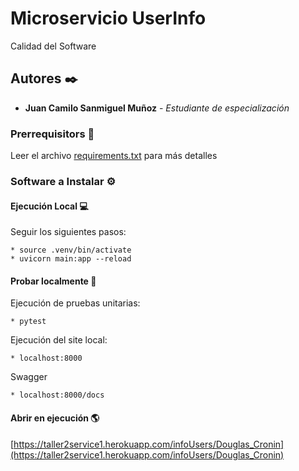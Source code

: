 # Microservicio UserInfo

Calidad del Software

## Autores ✒️

* **Juan Camilo Sanmiguel Muñoz** - *Estudiante de especialización* 


### Prerrequisitors 🔧

Leer el archivo [requirements.txt](https://github.com/Sanmiguel95/TallerServicio1/blob/master/requirements.txt) para más detalles

### Software a Instalar ⚙️

#### Ejecución Local 💻

Seguir los siguientes pasos:

```
* source .venv/bin/activate
* uvicorn main:app --reload
```

#### Probar localmente 🔎
Ejecución de pruebas unitarias:
```
* pytest
```

Ejecución del site local: 
```
* localhost:8000
```

Swagger
```
* localhost:8000/docs
```
#### Abrir en ejecución 🌎

[https://taller2service1.herokuapp.com/infoUsers/Douglas_Cronin](https://taller2service1.herokuapp.com/infoUsers/Douglas_Cronin)